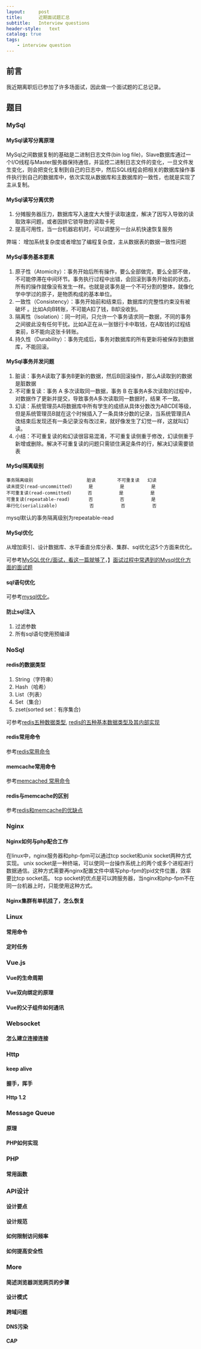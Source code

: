 ```yaml
---
layout:     post
title:      近期面试题汇总
subtitle:   Interview questions
header-style:   text
catalog: true
tags:
    - interview question
---
```


## 前言

我近期离职后已参加了许多场面试，因此做一个面试题的汇总记录。

## 题目

### MySql

#### MySql读写分离原理

MySql之间数据复制的基础是二进制日志文件(bin log file)，Slave数据库通过一个I/O线程与Master服务器保持通信，并监控二进制日志文件的变化，一旦文件发生变化，则会把变化复制到自己的日志中，然后SQL线程会把相关的数据库操作事件执行到自己的数据库中，依次实现从数据库和主数据库的一致性，也就是实现了主从复制。

#### MySql读写分离优势

1. 分摊服务器压力，数据库写入速度大大慢于读取速度，解决了因写入导致的读取效率问题，或者因排它锁导致的读取卡死
2. 提高可用性，当一台机器宕机时，可以调整另一台从机快速恢复服务

弊端： 增加系统复杂度或者增加了编程复杂度，主从数据表的数据一致性问题

#### MySql事务基本要素

1. 原子性（Atomicity）：事务开始后所有操作，要么全部做完，要么全部不做，不可能停滞在中间环节。事务执行过程中出错，会回滚到事务开始前的状态，所有的操作就像没有发生一样。也就是说事务是一个不可分割的整体，就像化学中学过的原子，是物质构成的基本单位。
2. 一致性（Consistency）：事务开始前和结束后，数据库的完整性约束没有被破坏 。比如A向B转账，不可能A扣了钱，B却没收到。
3. 隔离性（Isolation）：同一时间，只允许一个事务请求同一数据，不同的事务之间彼此没有任何干扰。比如A正在从一张银行卡中取钱，在A取钱的过程结束前，B不能向这张卡转账。
4. 持久性（Durability）：事务完成后，事务对数据库的所有更新将被保存到数据库，不能回滚。

#### MySql事务并发问题

1. 脏读：事务A读取了事务B更新的数据，然后B回滚操作，那么A读取到的数据是脏数据
2. 不可重复读：事务 A 多次读取同一数据，事务 B 在事务A多次读取的过程中，对数据作了更新并提交，导致事务A多次读取同一数据时，结果 不一致。
3. 幻读：系统管理员A将数据库中所有学生的成绩从具体分数改为ABCDE等级，但是系统管理员B就在这个时候插入了一条具体分数的记录，当系统管理员A改结束后发现还有一条记录没有改过来，就好像发生了幻觉一样，这就叫幻读。
4. 小结：不可重复读的和幻读很容易混淆，不可重复读侧重于修改，幻读侧重于新增或删除。解决不可重复读的问题只需锁住满足条件的行，解决幻读需要锁表

#### MySql隔离级别

```
事务隔离级别                    脏读        不可重复读   幻读
读未提交(read-uncommitted)      是          是          是
不可重复读(read-committed)      否          是          是
可重复读(repeatable-read)       否          否          是
串行化(serializable)            否          否          否
```
mysql默认的事务隔离级别为repeatable-read

#### MySql优化

从增加索引、设计数据库、水平垂直分库分表、集群、sql优化这5个方面来优化。

可参考[MySQL优化/面试，看这一篇就够了](https://www.nowcoder.com/discuss/150059?type=0&order=0&pos=13&page=0)，】[面试过程中常遇到的Mysql优化方面的面试题](https://www.2cto.com/database/201807/763914.html)

#### sql语句优化

可参考[mysql优化](https://blog.csdn.net/PHPArchitect/article/details/82108417)。

#### 防止sql注入

1. 过滤参数
2. 所有sql语句使用预编译

### NoSql

#### redis的数据类型

1. String（字符串）
2. Hash（哈希）
3. List（列表）
4. Set（集合）
5. zset(sorted set：有序集合)

可参考[redis五种数据类型](https://blog.csdn.net/qq_41654985/article/details/82390875),
[redis的五种基本数据类型及其内部实现](https://blog.csdn.net/jackFXX/article/details/82318080)

#### redis常用命令

参考[redis常用命令](https://www.cnblogs.com/kevinws/p/6281395.html)

#### memcache常用命令

参考[memcached 常用命令](https://blog.csdn.net/fdipzone/article/details/8655681)

#### redis与memcache的区别

参考[redis和memcache的优缺点](https://blog.csdn.net/fdipzone/article/details/8655681)

### Nginx

#### Nginx如何与php配合工作

在linux中，nginx服务器和php-fpm可以通过tcp socket和unix socket两种方式实现。
unix socket是一种终端，可以使同一台操作系统上的两个或多个进程进行数据通信。这种方式需要再nginx配置文件中填写php-fpm的pid文件位置，效率要比tcp socket高。
tcp socket的优点是可以跨服务器，当nginx和php-fpm不在同一台机器上时，只能使用这种方式。

#### Nginx集群有单机挂了，怎么恢复

### Linux

#### 常用命令

#### 定时任务

### Vue.js

#### Vue的生命周期

#### Vue双向绑定的原理

#### Vue的父子组件如何通讯

### Websocket

#### 怎么建立连接连接

### Http

#### keep alive

#### 握手，挥手

#### Http 1.2

### Message Queue

#### 原理

#### PHP如何实现



### PHP

#### 常用函数

### API设计

#### 设计要点

#### 设计规范

#### 如何限制访问频率

#### 如何提高安全性

### More

#### 简述浏览器浏览网页的步骤

#### 设计模式

#### 跨域问题

#### DNS污染

#### CAP
